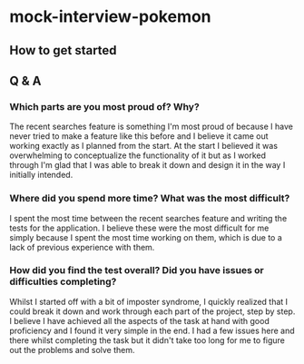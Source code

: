 # mock-interview-pokemon
## How to get started



## Q & A
### Which parts are you most proud of? Why?

The recent searches feature is something I'm most proud of because I have never tried to make a feature like this before and I believe it came out working exactly as I planned from the start. At the start I believed it was overwhelming to conceptualize the functionality of it but as I worked through I'm glad that I was able to break it down and design it in the way I initially intended.

### Where did you spend more time? What was the most difficult?

I spent the most time between the recent searches feature and writing the tests for the application. I believe these were the most difficult for me simply because I spent the most time working on them, which is due to a lack of previous experience with them.


### How did you find the test overall? Did you have issues or difficulties completing?

Whilst I started off with a bit of imposter syndrome, I quickly realized that I could break it down and work through each part of the project, step by step. I believe I have achieved all the aspects of the task at hand with good proficiency and I found it very simple in the end. I had a few issues here and there whilst completing the task but it didn't take too long for me to figure out the problems and solve them.